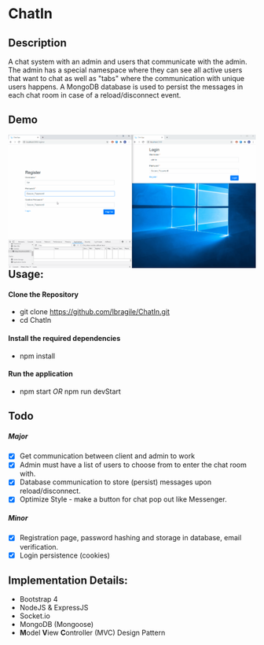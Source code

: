 # ChatIn

## Description

A chat system with an admin and users that communicate with the admin.
The admin has a special namespace where they can see all active users that want to chat as well as "tabs" where the communication with unique users happens. A MongoDB database is used to persist the messages in each chat room in case of a reload/disconnect event.

## Demo

<img src="chat.gif" alt="checkmate" style="float: left; zoom:100%;" />

## Usage:

#### Clone the Repository

- git clone https://github.com/lbragile/ChatIn.git
- cd ChatIn

#### Install the required dependencies

- npm install

#### Run the application

- npm start _OR_ npm run devStart

## Todo

##### Major

- [x] Get communication between client and admin to work
- [x] Admin must have a list of users to choose from to enter the chat room with.
- [x] Database communication to store (persist) messages upon reload/disconnect.
- [x] Optimize Style - make a button for chat pop out like Messenger.

##### Minor

- [x] Registration page, password hashing and storage in database, email verification.
- [x] Login persistence (cookies)

## Implementation Details:

- Bootstrap 4
- NodeJS & ExpressJS
- Socket.io
- MongoDB (Mongoose)
- **M**odel **V**iew **C**ontroller (MVC) Design Pattern
